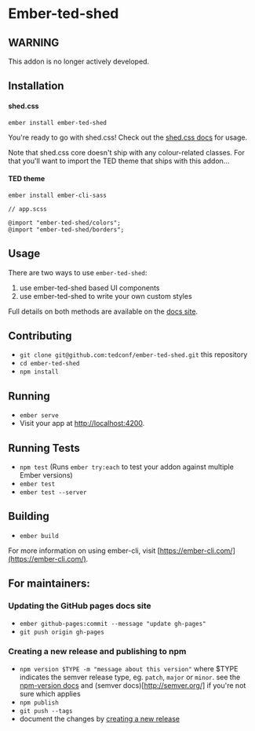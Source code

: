 # Ember-ted-shed

## WARNING

This addon is no longer actively developed.

## Installation

#### shed.css

```
ember install ember-ted-shed
```

You're ready to go with shed.css! Check out the [shed.css docs](http://tedconf.github.io/shed-css/) for usage. 

Note that shed.css core doesn't ship with any colour-related classes. For that you'll want to import the TED theme that ships with this addon...

#### TED theme

```
ember install ember-cli-sass
```

```
// app.scss

@import "ember-ted-shed/colors";
@import "ember-ted-shed/borders";
```

## Usage

There are two ways to use `ember-ted-shed`:

1. use ember-ted-shed based UI components
2. use ember-ted-shed to write your own custom styles

Full details on both methods are available on the [docs site](http://tedconf.github.io/ember-ted-shed).

## Contributing

* `git clone git@github.com:tedconf/ember-ted-shed.git` this repository
* `cd ember-ted-shed`
* `npm install`

## Running

* `ember serve`
* Visit your app at [http://localhost:4200](http://localhost:4200).

## Running Tests

* `npm test` (Runs `ember try:each` to test your addon against multiple Ember versions)
* `ember test`
* `ember test --server`

## Building

* `ember build`

For more information on using ember-cli, visit [https://ember-cli.com/](https://ember-cli.com/).

## For maintainers:

### Updating the GitHub pages docs site
* `ember github-pages:commit --message "update gh-pages"`
* `git push origin gh-pages`

### Creating a new release and publishing to npm

* `npm version $TYPE -m "message about this version"` where $TYPE indicates the semver release type, eg. `patch`, `major` or `minor`. see the [npm-version docs](https://docs.npmjs.com/cli/version) and (semver docs)[http://semver.org/] if you're not sure which applies
* `npm publish`
* `git push --tags`
* document the changes by [creating a new release](https://github.com/tedconf/ember-ted-shed/releases)
